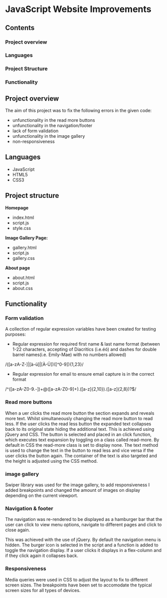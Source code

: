 
# JavaScript Website Improvements

## Contents

### Project overview

### Languages

### Project Structure

### Functionality



## Project overview

The aim of this project was to fix the following errors in the given code:

- unfunctionality in the read more buttons
- unfunctionality in the navigation/footer
- lack of form validation
- unfunctionality in the image gallery
- non-responsiveness



## Languages

- JavaScript
- HTML5
- CSS3



## Project structure

**Homepage**

- index.html
- script.js
- style.css

**Image Gallery Page:**

- gallery.html
- script.js
- gallery.css

**About page**

- about.html
- script.js
- about.css


## Functionality

### Form validation

A collection of regular expression variables have been created for testing purposes:


- Regular expression for required first name & last name format (between 1-22 characters, accepting of Diacritics (i.e.éó) and dashes for double barrel names(i.e. Emily-Mae) with no numbers allowed)

/([a-zA-Z\-]|[à-ü]|[À-Ü])([^0-9]){1,23}/

- Regular expression for email to ensure email capture is in the correct format

/^([a-zA-Z0-9\.-])+@([a-zA-Z0-9]+).([a-z]{2,10}).([a-z]{2,8})?$/

### Read more buttons 

When a uer clicks the read more button the section expands and reveals more text. Whilst simultaneously changing the read more button to read less. If the user clicks the read less button the expanded text collapses back to its original state hiding the additional text. This is achieved using jQuery and CSS. The button is selected and placed in an click function, which executes text expansion by toggling on a class called read-more. By default in CSS the read-more class is set to display none. The text method is used to change the text in the button to read less and vice versa if the user clicks the button again. The container of the text is also targeted and the height is adjusted using the CSS method. 



### image gallery

Swiper library was used for the image gallery, to add responsiveness I added breakpoints and changed the amount of images on display depending on the current viewport. 

### Navigation & footer

The navigation was re-rendered to be displayed as a hamburger bar that the user can click to view menu options, navigate to different pages and click to close again.

This was achieved with the use of jQuery. By default the navigation menu is hidden. The burger icon is selected in the script and a function is added to toggle the navigation display. If a user clicks it displays in a flex-column and if they click again it collapses back.

### Responsiveness

Media queries were used in CSS to adjust the layout to fix to different screen sizes. The breakpoints have been set to accomodate the typical screen sizes for all types of devices.

 

 

